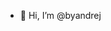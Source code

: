 - 👋 Hi, I’m @byandrej

<!---
byandrej/byandrej is a ✨ special ✨ repository because its `README.md` (this file) appears on your GitHub profile.
You can click the Preview link to take a look at your changes.
--->
